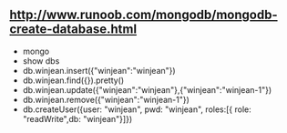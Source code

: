 ## http://www.runoob.com/mongodb/mongodb-create-database.html
* mongo
* show dbs
* db.winjean.insert({"winjean":"winjean"})
* db.winjean.find({}).pretty()
* db.winjean.update({"winjean":"winjean"},{"winjean":"winjean-1"})
* db.winjean.remove({"winjean":"winjean-1"})
* db.createUser({user: "winjean", pwd: "winjean", roles:[{ role: "readWrite",db: "winjean"}]})